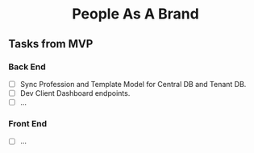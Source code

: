 <h1 align="center">People As A Brand</h1>

## Tasks from MVP

### Back End
- [ ] Sync Profession and Template Model for Central DB and Tenant DB.
- [ ] Dev Client Dashboard endpoints.
- [ ] ...

### Front End
- [ ] ...